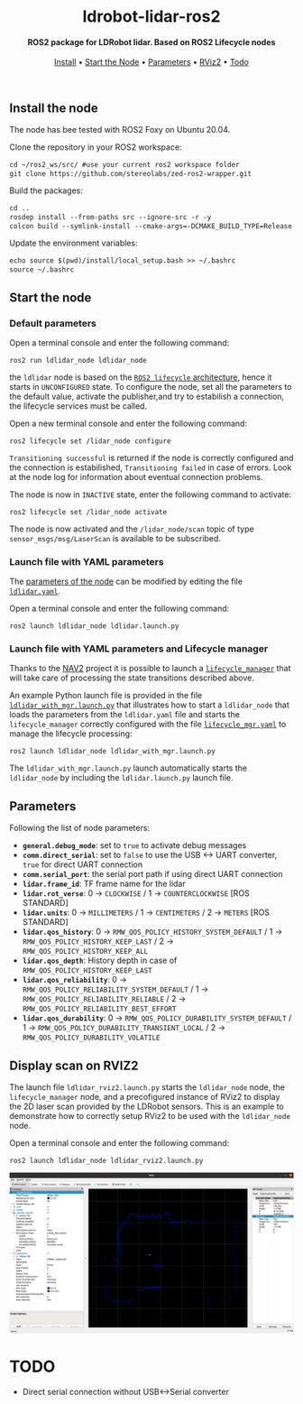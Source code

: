 <h1 align="center">
  ldrobot-lidar-ros2
</h1>

<h4 align="center">ROS2 package for LDRobot lidar. Based on ROS2 Lifecycle nodes</h4>

<p align="center">
  <a href="#install-the-node">Install</a> •
  <a href="#start-the-node">Start the Node</a> •
  <a href="#parameters">Parameters</a> •
  <a href="#display_scan_on_rviz2">RViz2</a> •  
  <a href="#todo">Todo</a>
</p>
<br>

## Install the node

The node has bee tested with ROS2 Foxy on Ubuntu 20.04.

Clone the repository in your ROS2 workspace:

    cd ~/ros2_ws/src/ #use your current ros2 workspace folder
    git clone https://github.com/stereolabs/zed-ros2-wrapper.git

Build the packages:

    cd ..
    rosdep install --from-paths src --ignore-src -r -y
    colcon build --symlink-install --cmake-args=-DCMAKE_BUILD_TYPE=Release

Update the environment variables:

    echo source $(pwd)/install/local_setup.bash >> ~/.bashrc
    source ~/.bashrc

## Start the node

### Default parameters

Open a terminal console and enter the following command:

    ros2 run ldlidar_node ldlidar_node

the `ldlidar` node is based on the [`ROS2 lifecycle` architecture](https://design.ros2.org/articles/node_lifecycle.html), hence it starts in `UNCONFIGURED` state.
To configure the node, set all the parameters to the default value, activate the publisher,and try to estabilish a connection, the lifecycle services must be called.

Open a new terminal console and enter the following command: 

    ros2 lifecycle set /lidar_node configure

`Transitioning successful` is returned if the node is correctly configured and the connection is estabilished, `Transitioning failed` in case of errors. Look at the node log for information about eventual connection problems.

The node is now in `INACTIVE` state, enter the following command to activate:

    ros2 lifecycle set /lidar_node activate
    
The node is now activated and the `/lidar_node/scan` topic of type `sensor_msgs/msg/LaserScan` is available to be subscribed.

### Launch file with YAML parameters

The [parameters of the node](#parameters) can be modified by editing the file [`ldlidar.yaml`](ldlidar_node/config/ldlidar.yaml).

Open a terminal console and enter the following command:

    ros2 launch ldlidar_node ldlidar.launch.py

### Launch file with YAML parameters and Lifecycle manager

Thanks to the [NAV2](https://navigation.ros.org/index.html) project it is possible to launch a [`lifecycle_manager`](https://navigation.ros.org/configuration/packages/configuring-lifecycle.html) that will take care of processing the state transitions described above.

An example Python launch file is provided in the file [`ldlidar_with_mgr.launch.py`](ldlidar_node/launch/ldlidar_with_mgr.launch.py) that illustrates how to start a `ldlidar_node` that loads the parameters from the `ldlidar.yaml` file and starts the `lifecycle_manager` correctly configured with the file [`lifecycle_mgr.yaml`](ldlidar_node/config/lifecycle_mgr.yaml) to manage the lifecycle processing:

    ros2 launch ldlidar_node ldlidar_with_mgr.launch.py

The `ldlidar_with_mgr.launch.py` launch automatically starts the `ldlidar_node` by including the `ldlidar.launch.py` launch file.

## Parameters

Following the list of node parameters:

* **`general.debug_mode`**: set to `true` to activate debug messages
* **`comm.direct_serial`**: set to `false` to use the USB <-> UART converter, `true` for direct UART connection 
* **`comm.serial_port`**: the serial port path if using direct UART connection
* **`lidar.frame_id`**: TF frame name for the lidar
* **`lidar.rot_verse`**: 0 -> `CLOCKWISE` / 1 -> `COUNTERCLOCKWISE` [ROS STANDARD]
* **`lidar.units`**: 0 -> `MILLIMETERS` / 1 -> `CENTIMETERS` / 2 -> `METERS` [ROS STANDARD]
* **`lidar.qos_history`**: 0 -> `RMW_QOS_POLICY_HISTORY_SYSTEM_DEFAULT` / 1 -> `RMW_QOS_POLICY_HISTORY_KEEP_LAST` / 2 -> `RMW_QOS_POLICY_HISTORY_KEEP_ALL`
* **`lidar.qos_depth`**: History depth in case of `RMW_QOS_POLICY_HISTORY_KEEP_LAST` 
* **`lidar.qos_reliability`**: 0 -> `RMW_QOS_POLICY_RELIABILITY_SYSTEM_DEFAULT` / 1 -> `RMW_QOS_POLICY_RELIABILITY_RELIABLE` / 2 -> `RMW_QOS_POLICY_RELIABILITY_BEST_EFFORT`
* **`lidar.qos_durability`**: 0 -> `RMW_QOS_POLICY_DURABILITY_SYSTEM_DEFAULT` / 1 -> `RMW_QOS_POLICY_DURABILITY_TRANSIENT_LOCAL` / 2 -> `RMW_QOS_POLICY_DURABILITY_VOLATILE`

## Display scan on RVIZ2

The launch file `ldlidar_rviz2.launch.py` starts the `ldlidar_node` node, the `lifecycle_manager` node, and a precofigured instance of RViz2 to display the 2D laser scan provided by the LDRobot sensors. This is an example to demonstrate how to correctly setup RViz2 to be used with the `ldlidar_node` node.

Open a terminal console and enter the following command:

    ros2 launch ldlidar_node ldlidar_rviz2.launch.py

![](./images/ldlidar_rviz2.png)

# TODO
* Direct serial connection without USB<->Serial converter






